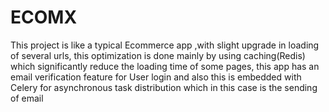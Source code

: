 # ECOMX
This project is like a typical Ecommerce app ,with slight upgrade in loading of several urls, this optimization is done mainly by using caching(Redis) which significantly reduce the loading time of some pages, this app has an email verification feature for User login and also this is embedded with Celery for asynchronous task distribution which in this case is the sending of email
